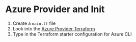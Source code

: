 # Azure Provider and Init

1. Create a ```main.tf``` file
2. Look into the [Azure Provider Terraform](https://registry.terraform.io/providers/hashicorp/azurerm/latest/docs) 
3. Type in the Terraform starter configuration for Azure CLI

